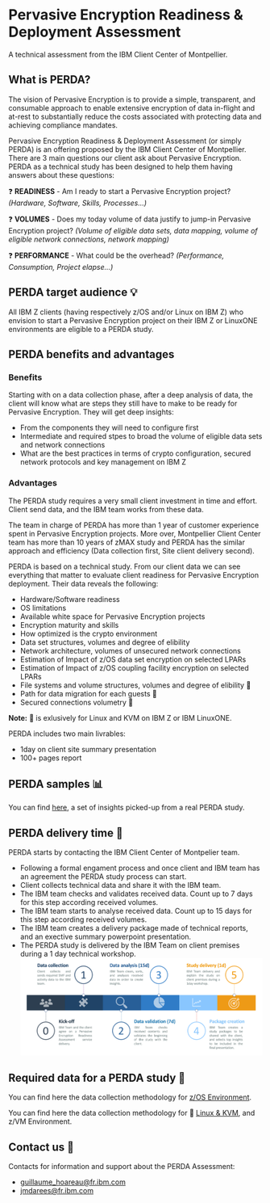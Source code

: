 # Pervasive Encryption Readiness & Deployment Assessment
A technical assessment from the IBM Client Center of Montpellier. 

## What is PERDA? 
The vision of Pervasive Encryption is to provide a simple, transparent, and consumable approach to enable extensive encryption of data in-flight and at-rest to substantially reduce the costs associated with protecting data and achieving compliance mandates.

Pervasive Encryption Readiness & Deployment Assessment (or simply PERDA) is an offering proposed by the IBM Client Center of Montpellier. 
There are 3 main questions our client ask about Pervasive Encryption. PERDA as a technical study has been designed to help them having answers about these questions:

:question: **READINESS** - Am I ready to start a Pervasive Encryption project? *(Hardware, Software, Skills, Processes...)*

:question: **VOLUMES** - Does my today volume of data justify to jump-in Pervasive Encryption project? *(Volume of eligible data sets, data mapping, volume of eligible network connections, network mapping)*

:question: **PERFORMANCE** - What could be the overhead? *(Performance, Consumption, Project elapse...)*


## PERDA target audience :bulb:
All IBM Z clients (having respectively z/OS and/or Linux on IBM Z) who envision to start a Pervasive Encryption project on their IBM Z or LinuxONE environments are eligible to a PERDA study.

## PERDA benefits and advantages

### Benefits
Starting with on a data collection phase, after a deep analysis of data, the client will know what are steps they still have to make to be ready for Pervasive Encryption. They will get deep insights:
* From the components they will need to configure first
* Intermediate and required stpes to broad the volume of eligible data sets and network connections
* What are the best practices in terms of crypto configuration, secured network protocols and key management on IBM Z

### Advantages
The PERDA study requires a very small client investment in time and effort. Client send data, and the IBM team works from these data.

The team in charge of PERDA has more than 1 year of customer experience spent in Pervasive Encryption projects. More over, Montpellier Client Center team has more than 10 years of zMAX study and PERDA has the similar approach and efficiency (Data collection first, Site client delivery second).

PERDA is based on a technical study. From our client data we can see everything that matter to evaluate client readiness for Pervasive Encryption deployment. Their data reveals the following:
* Hardware/Software readiness
* OS limitations
* Available white space for Pervasive Encryption projects
* Encryption maturity and skills
* How optimized is the crypto environment
* Data set structures, volumes and degree of elibility
* Network architecture, volumes of unsecured network connections
* Estimation of Impact of z/OS data set encryption on selected LPARs
* Estimation of Impact of z/OS coupling facility encryption on selected LPARs
* File systems and volume structures, volumes and degree of elibility :penguin:
* Path for data migration for each guests :penguin:
* Secured connections volumetry :penguin:

**Note:** :penguin: is exlusively for Linux and KVM on IBM Z or IBM LinuxONE.

PERDA includes two main livrables:
  * 1day on client site summary presentation
  * 100+ pages report

## PERDA samples :bar_chart:
You can find [here](https://github.com/guikarai/PERA/blob/master/pera-samples.md), a set of insights picked-up from a real PERDA study.

## PERDA delivery time :calendar:
PERDA starts by contacting the IBM Client Center of Montpelier team.
* Following a formal engament process and once client and IBM team has an agreement the PERDA study process can start.
* Client collects technical data and share it with the IBM team.
* The IBM team checks and validates received data. Count up to 7 days for this step according received volumes.
* The IBM team starts to analyse received data. Count up to 15 days for this step according received volumes.
* The IBM team creates a delivery package made of technical reports, and an exective summary powerpoint presentation.
* The PERDA study is delivered by the IBM Team on client premises during a 1 day technical workshop.
![alt text](https://github.com/guikarai/PERA/blob/master/IMAGES/pera-timeline.png)

## Required data for a PERDA study :file_folder:
You can find here the data collection methodology for [z/OS Environment](https://github.com/guikarai/PERA/blob/master/data-collection.md).

You can find here the data collection methodology for :penguin: [Linux & KVM](https://github.com/guikarai/PERA/blob/master/data-collection-linux.md), and z/VM Environment.

## Contact us :email:
Contacts for information and support about the PERDA Assessment:
* guillaume_hoareau@fr.ibm.com
* jmdarees@fr.ibm.com
